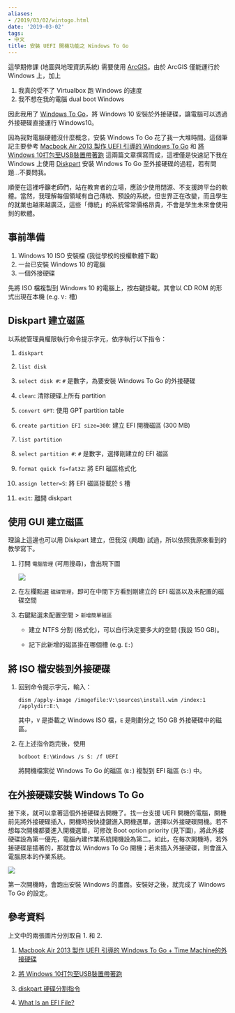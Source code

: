 ```yaml
---
aliases:
- /2019/03/02/wintogo.html
date: '2019-03-02'
tags:
- 中文
title: 安裝 UEFI 開機功能之 Windows To Go
---
```




這學期修課 (地圖與地理資訊系統) 需要使用 [ArcGIS](https://zh.wikipedia.org/wiki/ArcGIS)。由於 ArcGIS 僅能運行於 Windows 上，加上

<!--more-->

1. 我真的受不了 Virtualbox 跑 Windows 的速度
1. 我不想在我的電腦 dual boot Windows


因此我用了 [Windows To Go](https://zh.wikipedia.org/wiki/Windows_To_Go)，將 Windows 10 安裝於外接硬碟，讓電腦可以透過外接硬碟直接運行 Windows10。

因為我對電腦硬體沒什麼概念，安裝 Windows To Go 花了我一大堆時間。這個筆記主要參考
[Macbook Air 2013 製作 UEFI 引導的 Windows To Go](https://www.mobile01.com/topicdetail.php?f=481&t=3598474) 和 [將Windows 10打包至USB裝置帶著跑](https://www.kocpc.com.tw/archives/96445) 這兩篇文章撰寫而成，這裡僅是快速記下我在 Windows 上使用 [Diskpart](https://en.wikipedia.org/wiki/Diskpart) 安裝 Windows To Go 至外接硬碟的過程，若有問題...不要問我。

順便在這裡呼籲老師們，站在教育者的立場，應該少使用閉源、不支援跨平台的軟體。當然，我理解每個領域有自己傳統、預設的系統，但世界正在改變，而且學生的就業也越來越廣泛，這些「傳統」的系統常常價格昂貴，不會是學生未來會使用到的軟體。


## 事前準備

1. Windows 10 ISO 安裝檔 (我從學校的授權軟體下載)
1. 一台已安裝 Windows 10 的電腦
1. 一個外接硬碟


先將 ISO 檔複製到 Windows 10 的電腦上，按右鍵掛載。其會以 CD ROM 的形式出現在本機 (e.g. `V:` 槽)

## Diskpart 建立磁區

以系統管理員權限執行命令提示字元，依序執行以下指令：

1. `diskpart`

1. `list disk`

1. `select disk #`: `#` 是數字，為要安裝 Windows To Go 的外接硬碟

1. `clean`: 清除硬碟上所有 partition

1. `convert GPT`: 使用 GPT partition table

1. `create partition EFI size=300`: 建立 EFI 開機磁區 (300 MB)

1. `list partition`

1. `select partition #`: `#` 是數字，選擇剛建立的 EFI 磁區

1. `format quick fs=fat32`: 將 EFI 磁區格式化

1. `assign letter=S`: 將 EFI 磁區掛載於 `S` 槽

1. `exit`: 離開 diskpart

## 使用 GUI 建立磁區

理論上這邊也可以用 Diskpart 建立，但我沒 (興趣) 試過，所以依照我原來看到的教學寫下。

1. 打開 `電腦管理` (可用搜尋)，會出現下圖

    ![](https://attach.mobile01.com/attach/201310/mobile01-e1a97e2bc92d451f77a9eca571e142a5.png)

1. 在左欄點選 `磁碟管理`，即可在中間下方看到剛建立的 EFI 磁區以及未配置的磁碟空間

1. 右鍵點選未配置空間 > `新增簡單磁區`

    - 建立 NTFS 分割 (格式化)，可以自行決定要多大的空間 (我設 150 GB)。
    
    - 記下此新增的磁區掛在哪個槽 (e.g. `E:`)


## 將 ISO 檔安裝到外接硬碟

1. 回到命令提示字元，輸入：

    `dism /apply-image /imagefile:V:\sources\install.wim /index:1 /applydir:E:\`
    
    其中，`V` 是掛載之 Windows ISO 檔，`E` 是剛劃分之 150 GB 外接硬碟中的磁區。

1. 在上述指令跑完後，使用

    `bcdboot E:\Windows /s S: /f UEFI`
    
    將開機檔案從 Windows To Go 的磁區 (`E:`) 複製到 EFI 磁區 (`S:`) 中。
    

## 在外接硬碟安裝 Windows To Go

接下來，就可以拿著這個外接硬碟去開機了。找一台支援 UEFI 開機的電腦，開機前先將外接硬碟插入，開機時按快捷鍵進入開機選單，選擇以外接硬碟開機。若不想每次開機都要進入開機選單，可修改 Boot option priority (見下圖)，將此外接硬碟設為第一優先，電腦內建作業系統開機設為第二。如此，在每次開機時，若外接硬碟是插著的，那就會以 Windows To Go 開機；若未插入外接硬碟，則會進入電腦原本的作業系統。

![](https://i0.wp.com/image.walker-a.com/2016/01/ros/ros-19.jpg)


第一次開機時，會跑出安裝 Windows 的畫面。安裝好之後，就完成了 Windows To Go 的設定。


## 參考資料

上文中的兩張圖片分別取自 1. 和 2.

1. [Macbook Air 2013 製作 UEFI 引導的 Windows To Go + Time Machine的外接硬碟](https://www.mobile01.com/topicdetail.php?f=481&t=3598474)

1. [將 Windows 10打包至USB裝置帶著跑](https://www.kocpc.com.tw/archives/96445)

1. [diskpart 硬碟分割指令](http://blog.ilc.edu.tw/blog/index.php?op=printView&articleId=505798&blogId=25793)


1. [What Is an EFI File?](https://www.lifewire.com/efi-file-2620983)
